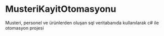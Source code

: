 # MusteriKayitOtomasyonu
Musteri, personel ve ürünlerden oluşan sql veritabanıda kullanılarak c# ile otomasyon projesi
